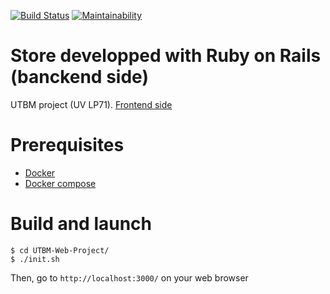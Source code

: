 [![Build Status](https://travis-ci.org/vareversat/UTBM-Web-Project.svg?branch=master)](https://travis-ci.org/vareversat/UTBM-Web-Project)
[![Maintainability](https://api.codeclimate.com/v1/badges/72c0257466f6f4aa1f56/maintainability)](https://codeclimate.com/github/vareversat/UTBM-Web-Project/maintainability)

# Store developped with Ruby on Rails (banckend side)

UTBM project (UV LP71).
[Frontend side](https://github.com/vareversat/UTBM-Web-Project-frontend)

# Prerequisites

* [Docker](https://docs.docker.com/install/)
* [Docker compose](https://docs.docker.com/compose/install/)

# Build and launch

```shell
$ cd UTBM-Web-Project/
$ ./init.sh
```
Then, go to `http://localhost:3000/` on your web browser
